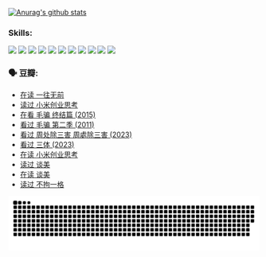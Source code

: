 
[![Anurag's github stats](https://github-readme-stats.vercel.app/api?username=w940853815)](https://github.com/anuraghazra/github-readme-stats)

### Skills:

<code><img height="32" src="https://cdn.jsdelivr.net/npm/simple-icons@v5/icons/python.svg"></code>
<code><img height="32" src="https://cdn.jsdelivr.net/npm/simple-icons@v5/icons/javascript.svg"></code>
<code><img height="32" src="https://cdn.jsdelivr.net/npm/simple-icons@v5/icons/django.svg"></code>
<code><img height="32" src="https://cdn.jsdelivr.net/npm/simple-icons@v5/icons/flask.svg"></code>
<code><img height="32" src="https://cdn.jsdelivr.net/npm/simple-icons@v5/icons/vuetify.svg"></code>
<code><img height="32" src="https://cdn.jsdelivr.net/npm/simple-icons@v5/icons/git.svg"></code>
<code><img height="32" src="https://cdn.jsdelivr.net/npm/simple-icons@v5/icons/docker.svg"></code>
<code><img height="32" src="https://cdn.jsdelivr.net/npm/simple-icons@v5/icons/postgresql.svg"></code>
<code><img height="32" src="https://cdn.jsdelivr.net/npm/simple-icons@v5/icons/elasticsearch.svg"></code>
<code><img height="32" src="https://cdn.jsdelivr.net/npm/simple-icons@v5/icons/macos.svg"></code>
<code><img height="32" src="https://cdn.jsdelivr.net/npm/simple-icons@v5/icons/linux.svg"></code>

### 🗣 豆瓣:

<!-- DOUBAN-ACTIVITIES:START -->
- [在读 一往无前](https://www.douban.com/people/136069238/status/4590507310/?_i=14307086)
- [读过 小米创业思考](https://www.douban.com/people/136069238/status/4590506983/?_i=14307086)
- [在看 毛骗 终结篇‎ (2015)](https://www.douban.com/people/136069238/status/4581971924/?_i=14307086)
- [看过 毛骗 第二季‎ (2011)](https://www.douban.com/people/136069238/status/4581971810/?_i=14307086)
- [看过 周处除三害 周處除三害‎ (2023)](https://www.douban.com/people/136069238/status/4575646701/?_i=14307086)
- [看过 三体‎ (2023)](https://www.douban.com/people/136069238/status/4574263039/?_i=14307086)
- [在读 小米创业思考](https://www.douban.com/people/136069238/status/4572047905/?_i=14307086)
- [读过 谈美](https://www.douban.com/people/136069238/status/4572047629/?_i=14307086)
- [在读 谈美](https://www.douban.com/people/136069238/status/4560861771/?_i=14307086)
- [读过 不拘一格](https://www.douban.com/people/136069238/status/4560861445/?_i=14307086)
<!-- DOUBAN-ACTIVITIES:END -->


![Snake animation](https://raw.githubusercontent.com/w940853815/w940853815/output/github-contribution-grid-snake.svg)

<!--
**w940853815/w940853815** is a ✨ _special_ ✨ repository because its `README.md` (this file) appears on your GitHub profile.

Here are some ideas to get you started:

- 🔭 I’m currently working on ...
- 🌱 I’m currently learning ...
- 👯 I’m looking to collaborate on ...
- 🤔 I’m looking for help with ...
- 💬 Ask me about ...
- 📫 How to reach me: ...
- 😄 Pronouns: ...
- ⚡ Fun fact: ...
-->
